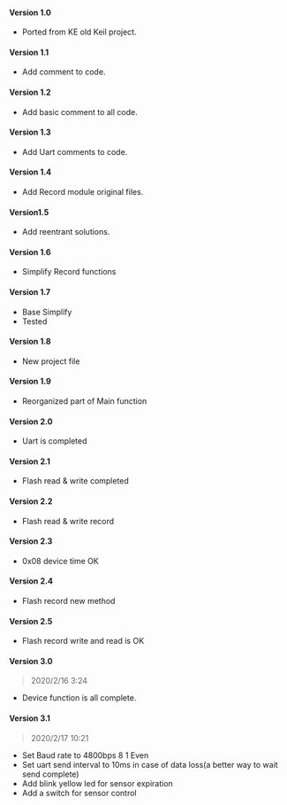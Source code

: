 #### Version 1.0

- Ported from KE old Keil project.

#### Version 1.1

- Add comment to code.

#### Version 1.2

- Add basic comment to all code.

#### Version 1.3

- Add Uart comments to code.

#### Version 1.4

- Add Record module original files.

#### Version1.5

- Add reentrant solutions.

#### Version 1.6

- Simplify Record functions

#### Version 1.7

- Base Simplify 
- Tested

#### Version 1.8 

- New project file

#### Version 1.9

- Reorganized part of Main function 

#### Version 2.0

- Uart is completed

#### Version 2.1

- Flash read & write completed

#### Version 2.2

- Flash read & write record

#### Version 2.3

- 0x08 device time OK

#### Version 2.4

- Flash record new method

#### Version 2.5

- Flash record write and read is OK

#### Version 3.0

> 2020/2/16 3:24

- Device function is all complete. 

#### Version 3.1

> 2020/2/17 10:21

- Set Baud rate to 4800bps 8 1 Even
- Set uart send interval to 10ms in case of data loss(a better way to wait send complete)
- Add blink yellow led for sensor expiration
- Add a switch for sensor control 